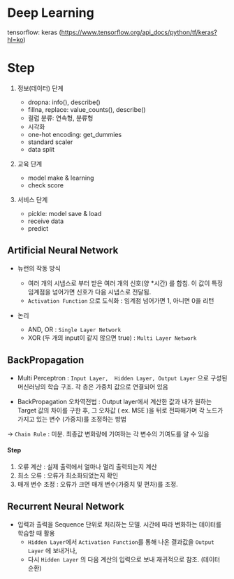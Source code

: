 # Deep Learning

tensorflow: keras (https://www.tensorflow.org/api_docs/python/tf/keras?hl=ko)


# Step

1. 정보(데이터) 단계 
   * dropna: info(), describe()
   * fillna, replace: value_counts(), describe()
   * 컬럼 분류: 연속형, 분류형
   * 시각화
   * one-hot encoding: get_dummies
   * standard scaler 
   * data split

2. 교육 단계 
   * model make & learning
   * check score
  
3. 서비스 단계
   * pickle: model save & load
   * receive data 
   * predict


## Artificial Neural Network

* 뉴런의 작동 방식 
  * 여러 개의 시냅스로 부터 받은 여러 개의 신호(양 *시간) 를 합침. 이 값이 특정 임계점을 넘어가면 신호가 다음 시냅스로 전달됨.
  * `Activation Function` 으로 도식화 : 임계점 넘어가면 1, 아니면 0을 리턴 

* 논리 
  * AND, OR : `Single Layer Network` 
  * XOR (두 개의 input이 같지 않으면 true) : `Multi Layer Network`


## BackPropagation

* Multi Perceptron : `Input Layer,  Hidden Layer, Output Layer` 으로 구성된 머신러닝의 학습 구조. 각 층은 가중치 값으로 연결되어 있음

* BackPropagation 오차역전법 : Output layer에서 계산한 값과 내가 원하는 Target 값의 차이를 구한 후,  그 오차값 ( ex. MSE )을 뒤로 전파해가며 각 노드가 가지고 있는 변수 (가중치)를 조정하는 방법 

 ->  `Chain Rule` : 미분. 최종값 변화량에 기여하는 각 변수의 기여도를 알 수 있음

#### Step
1. 오류 계산 : 실제 출력에서 얼마나 멀리 출력되는지 계산
2. 최소 오류 : 오류가 최소화되었는지 확인
3. 매개 변수 조정 : 오류가 크면 매개 변수(가중치 및 편차)를 조정.


## Recurrent Neural Network

* 입력과 출력을 Sequence 단위로 처리하는 모델.  시간에 따라 변화하는 데이터를 학습할 때 활용  
  * `Hidden Layer`에서 `Activation Function`를 통해 나온 결과값을 `Output Layer` 에 보내거나,   
  * 다시 `Hidden Layer` 의 다음 계산의 입력으로 보내 재귀적으로 참조. (데이터 순환)
